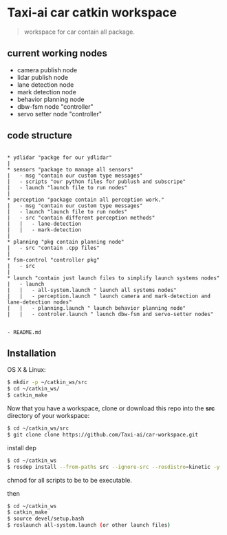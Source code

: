 # Taxi-ai car catkin workspace 
> workspace for car contain all package.

## current working nodes 

* camera publish node
* lidar publish node
* lane detection node
* mark detection node
* behavior planning node
* dbw-fsm node "controller"
* servo setter node "controller"

## code structure 
```

* ydlidar "packge for our ydlidar" 
|
* sensors "package to manage all sensors"
|   - msg "contain our custom type messages"
|   - scripts "our python files for publush and subscripe"
|   - launch "launch file to run nodes"
|
* perception "package contain all perception work."
|   - msg "contain our custom type messages"
|   - launch "launch file to run nodes"
|   - src "contain different perception methods"
|   |   - lane-detection
|   |   - mark-detection
|
* planning "pkg contain planning node"
|   - src "contain .cpp files"
|
* fsm-control "controller pkg"
|   - src
|
* launch "contain just launch files to simplify launch systems nodes"
|   - launch
|   |   - all-system.launch " launch all systems nodes"
|   |   - perception.launch " launch camera and mark-detection and lane-detection nodes"
|   |   - planning.launch " launch behavior planning node"
|   |   - controler.launch " launch dbw-fsm and servo-setter nodes"


- README.md
```

## Installation

OS X & Linux:

```sh
$ mkdir -p ~/catkin_ws/src
$ cd ~/catkin_ws/
$ catkin_make
```
Now that you have a workspace, clone or download this repo into the **src** directory of your workspace:

```sh
$ cd ~/catkin_ws/src
$ git clone clone https://github.com/Taxi-ai/car-workspace.git
```
install dep

```sh
$ cd ~/catkin_ws
$ rosdep install --from-paths src --ignore-src --rosdistro=kinetic -y
```

chmod for all scripts to be to be executable.  

then 

```sh
$ cd ~/catkin_ws
$ catkin_make
$ source devel/setup.bash
$ roslaunch all-system.launch (or other launch files)
```
